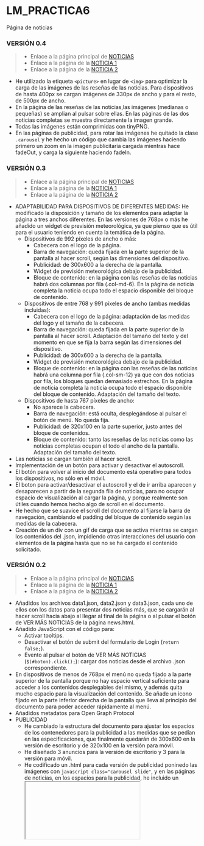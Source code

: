# LM_PRACTICA6
Página de noticias

### VERSIÓN 0.4 

> * Enlace a la página principal de [NOTICIAS](https://rawgit.com/MariaAdrover/LM_PRACTICA6/v0.4/news.html)
> * Enlace a la página de la [NOTICIA 1](https://rawgit.com/MariaAdrover/LM_PRACTICA6/v0.4/news1.html)
> * Enlace a la página de la [NOTICIA 2](https://rawgit.com/MariaAdrover/LM_PRACTICA6/v0.4/news2.html)

* He utilizado la etiqueta ```<picture>``` en lugar de ```<img>``` para optimizar la carga de las imágenes de las reseñas de las noticias. Para dispositivos de hasta 400px se cargan imágenes de 330px de ancho y para el resto, de 500px de ancho.
* En la página de las reseñas de las noticias,las imágenes (medianas o pequeñas) se amplian al pulsar sobre ellas. En las páginas de las dos noticias completas se muestra directamente la imagen grande.
* Todas las imágenes están comprimidas con tinyPNG.
* En las páginas de publicidad, para rotar las imágenes he quitado la clase ```.carousel``` y he hecho un código que cambia las imágenes haciendo primero un zoom en la imagen publicitaria cargada mientras hace fadeOut, y carga la siguiente haciendo fadeIn.

### VERSIÓN 0.3 

> * Enlace a la página principal de [NOTICIAS](https://rawgit.com/MariaAdrover/LM_PRACTICA6/v0.3/news.html)
> * Enlace a la página de la [NOTICIA 1](https://rawgit.com/MariaAdrover/LM_PRACTICA6/v0.3/news1.html)
> * Enlace a la página de la [NOTICIA 2](https://rawgit.com/MariaAdrover/LM_PRACTICA6/v0.3/news2.html)

* ADAPTABILIDAD PARA DISPOSITIVOS DE DIFERENTES MEDIDAS:
He modificado la disposición y tamaño de los elementos para adaptar la página a tres anchos diferentes. En las versiones de 768px o más he añadido un widget de previsión meteorológica, ya que pienso que es útil para el usuario teniendo en cuenta la temática de la página.
  * Dispositivos de 992 píxeles de ancho o más:
    * Cabecera con el logo de la página.
    * Barra de navegación: queda fijada en la parte superior de la pantalla al hacer scroll, según las dimensiones del dispositivo.
    * Publicidad: de 300x600 a la derecha de la pantalla.
    * Widget de previsión meteorológica debajo de la publicidad.
    * Bloque de contenido: en la página con las reseñas de las noticias habrá dos columnas por fila (.col-md-6). En la página de noticia completa la noticia ocupa todo el espacio disponible del bloque de contenido.
  * Dispositivos de entre 768 y 991 píxeles de ancho (ambas medidas incluidas):  
    * Cabecera con el logo de la página: adaptación de las medidas del logo y el tamaño de la cabecera.
    * Barra de navegación: queda fijada en la parte superior de la pantalla al hacer scroll. Adaptación del tamaño del texto y del momento en que se fija la barra según las dimensiones del dispositivo.
    * Publicidad: de 300x600 a la derecha de la pantalla.
    * Widget de previsión meteorológica debajo de la publicidad.
    * Bloque de contenido: en la página con las reseñas de las noticias habrá una columna por fila (.col-sm-12) ya que con dos noticias por fila, los bloques quedan demasiado estrechos. En la página de noticia completa la noticia ocupa todo el espacio disponible del bloque de contenido. Adaptación del tamaño del texto.
  * Dispositivos de hasta 767 píxeles de ancho:
    * No aparece la cabecera. 
    * Barra de navegación: está oculta, desplegándose al pulsar el botón de menú. No queda fija. 
    * Publicidad: de 320x100 en la parte superior, justo antes del bloque de contenidos.
    * Bloque de contenido: tanto las reseñas de las noticias como las noticias completas ocupan el todo el ancho de la pantalla. Adaptación del tamaño del texto.
* Las noticias se cargan también al hacer scroll.
* Implementación de un botón para activar y desactivar el autoscroll.
* El botón para volver al inicio del documento está operativo para todos los dispositivos, no sólo en el móvil.
* El boton para activar/desactivar el autoscroll y el de ir arriba aparecen y desaparecen a partir de la segunda fila de noticias, para no ocupar espacio de visualización al cargar la página, y porque realmente son útiles cuando hemos hecho algo de scroll en el documento.
* He hecho que se suavice el scroll del documento al fijarse la barra de navegación, cambiando el padding del bloque de contenido según las medidas de la cabecera. 
* Creación de un div con un gif de carga que se activa mientras se cargan los contenidos del .json, impidiendo otras interacciones del usuario con elementos de la página hasta que no se ha cargado el contenido solicitado.

### VERSIÓN 0.2 

> * Enlace a la página principal de [NOTICIAS](https://rawgit.com/MariaAdrover/LM_PRACTICA6/v0.2/news.html)
> * Enlace a la página de la [NOTICIA 1](https://rawgit.com/MariaAdrover/LM_PRACTICA6/v0.2/news1.html)
> * Enlace a la página de la [NOTICIA 2](https://rawgit.com/MariaAdrover/LM_PRACTICA6/v0.2/news2.html)
* Añadidos los archivos data1.json, data2.json y data3.json, cada uno de ellos con los datos para presentar dos noticias más, que se cargarán al hacer scroll hacia abajo al llegar al final de la página o al pulsar el botón de VER MÁS NOTICIAS de la página news.html.
* Añadido JavaScript con el código para:
  * Activar tooltips.
  * Desactivar el botón de submit del formulario de Login (```return false;```).
  * Evento al pulsar el botón de VER MÁS NOTICIAS (```$(#boton).click();```): cargar dos noticias desde el archivo .json correspondiente.
* En dispositivos de menos de 768px el menú no queda fijado a la parte superior de la pantalla porque no hay espacio vertical suficiente para acceder a los contenidos desplegables del mismo, y además quita mucho espacio para la visualización del contenido. Se añade un icono fijado en la parte inferior derecha de la pantalla que lleva al principio del documento para poder acceder rápidamente al menú.
* Añadidos metadatos para Open Graph Protocol
* PUBLICIDAD
  * He cambiado la estructura del documento para ajustar los espacios de los contenedores para la publicidad a las medidas que se pedían en las especificaciones, que finalmente quedarán de 300x600 en la versión de escritorio y de 320x100 en la versión para móvil. 
  * He diseñado 3 anuncios para la versión de escritorio y 3 para la versión para móvil.
  * He codificado un .html para cada versión de publicidad poninedo las imágenes con ```javascript class="carousel slide"```, y en las páginas de noticias, en los espacios para la publicidad, he incluido un <iframe> que enlaza con la página de publicidad correspondiente.

### VERSIÓN 0.1 (master)

> * Enlace a la página principal de [NOTICIAS](https://rawgit.com/MariaAdrover/LM_PRACTICA6/master/news.html)
> * Enlace a la página de la [NOTICIA 1](https://rawgit.com/MariaAdrover/LM_PRACTICA6/master/news1.html)
> * Enlace a la página de la [NOTICIA 2](https://rawgit.com/MariaAdrover/LM_PRACTICA6/master/news2.html)

El tema que he escogido para la práctica de la página de noticias es el mundo de la escalada. 
En esta versión he codificado la estructura básica de la página de reseñas de las noticias, y de las dos páginas con las noticias completas:
* Versión escritorio:

![escritorio](https://rawgit.com/MariaAdrover/PRACTICA6_resources/master/design1a.jpg)
  * Cabecera
  * Barra de navegación que queda fijada en la parte superior de la ventana al hacer scroll, con los siguientes elementos:
    * Acceso a una supuesta página principal del sitio web en la que aparecerían los últimos contenidos agregados de todas las categorías.
    * Menú desplegable que corresponde a la página de noticias de la práctica. Al desplegarlo, aparece un enlace que permitiría acceder a las reseñas de las noticias organizadas por diferentes modalidades de escalada. En la página de la práctica aparecen las últimas noticias añadidas (de todas las modalidades). En las páginas de la noticia completa aparece un enlace más para volver a la página general de noticias.
    
    ![submenú noticias](https://rawgit.com/MariaAdrover/PRACTICA6_resources/master/menu1.png)
    * Enlace a entrevistas
    * Enlace a artículos sobre material
    * Elace a una galeria con las fotos y vídeos de la página
    * Enlace para acceder a los foros de la página
    * Buscador
    * Desplegable para iniciar sesión o crear una cuenta
  * Espacio para la publicidad a la derecha de la página.
  * Bloques de noticias a la izquierda. Cada ```row``` tendrá dos reseñas de noticias del mismo ancho. La noticia completa ocupa todo el espacio a la izquierda de la publicidad.
  * Botón para cargar más noticias después del bloque de las reseñas (no aparece en las páginas de la noticia completa).
* Versión móvil:

![móvil](https://rawgit.com/MariaAdrover/PRACTICA6_resources/master/design2a.jpg)
  * Tiene los mismos elementos pero la barra de navegación se colapsa, quedando visible el logo de la página y un botón que da acceso a los elementos del menú al pulsar sobre él.

He incluido un .css, he cambiado la fuente del texto, he diseñado un logo, y he seleccionado el texto e imágenes de las cuatro noticias precargadas que tendrá la página principal y de las dos noticias completas.
